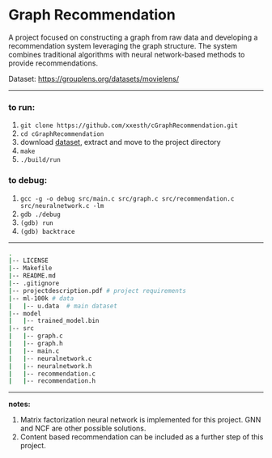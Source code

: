 
# Graph Recommendation
A project focused on constructing a graph from raw data and developing a recommendation system leveraging the graph structure. The system combines traditional algorithms with neural network-based methods to provide recommendations.

Dataset: https://grouplens.org/datasets/movielens/

---
  
### to run:  
1. ```git clone https://github.com/xxesth/cGraphRecommendation.git```
2. ```cd cGraphRecommendation```
3. download [dataset](https://files.grouplens.org/datasets/movielens/ml-100k.zip), extract and move to the project directory
4. ```make```
5. ```./build/run```
  
### to debug:  
1. ``gcc -g -o debug src/main.c src/graph.c src/recommendation.c src/neuralnetwork.c -lm``
2. ``gdb ./debug``
3. ``(gdb) run``
4. ``(gdb) backtrace``

---
```bash
.
|-- LICENSE
|-- Makefile 
|-- README.md  
|-- .gitignore
|-- projectdescription.pdf # project requirements 
|-- ml-100k # data
|   |-- u.data  # main dataset
|-- model
|   |-- trained_model.bin
|-- src  
|   |-- graph.c  
|   |-- graph.h  
|   |-- main.c  
|   |-- neuralnetwork.c  
|   |-- neuralnetwork.h  
|   |-- recommendation.c  
|   |-- recommendation.h
```
---
**notes:**  
1. Matrix factorization neural network is implemented for this project. GNN and NCF are other possible solutions.
2. Content based recommendation can be included as a further step of this project.
